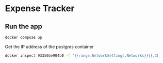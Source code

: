 # Expense Tracker

## Run the app

```bash
docker compose up
```

Get the IP address of the postgres container

```bash
docker inspect 93350be904b0 -f '{{range.NetworkSettings.Networks}}{{.IPAddress}}{{end}}'
```
